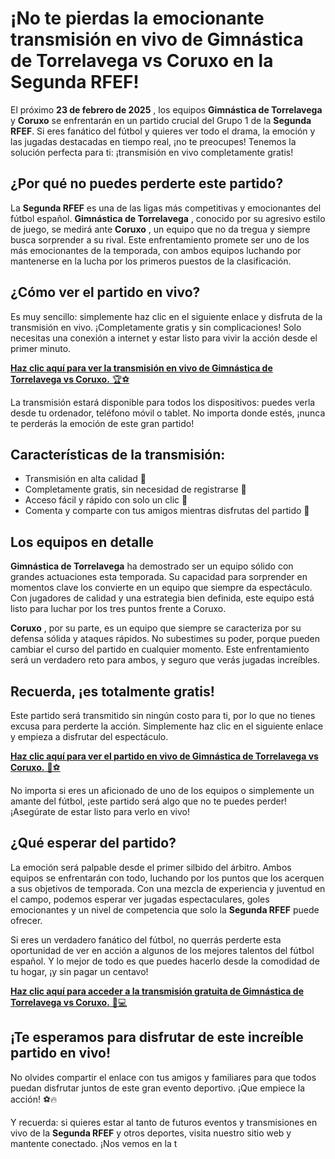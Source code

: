 # ¡No te pierdas la emocionante transmisión en vivo de Gimnástica de Torrelavega vs Coruxo en la Segunda RFEF!

El próximo **23 de febrero de 2025** , los equipos **Gimnástica de Torrelavega** y **Coruxo** se enfrentarán en un partido crucial del Grupo 1 de la **Segunda RFEF**. Si eres fanático del fútbol y quieres ver todo el drama, la emoción y las jugadas destacadas en tiempo real, ¡no te preocupes! Tenemos la solución perfecta para ti: ¡transmisión en vivo completamente gratis!

## ¿Por qué no puedes perderte este partido?

La **Segunda RFEF** es una de las ligas más competitivas y emocionantes del fútbol español. **Gimnástica de Torrelavega** , conocido por su agresivo estilo de juego, se medirá ante **Coruxo** , un equipo que no da tregua y siempre busca sorprender a su rival. Este enfrentamiento promete ser uno de los más emocionantes de la temporada, con ambos equipos luchando por mantenerse en la lucha por los primeros puestos de la clasificación.

## ¿Cómo ver el partido en vivo?

Es muy sencillo: simplemente haz clic en el siguiente enlace y disfruta de la transmisión en vivo. ¡Completamente gratis y sin complicaciones! Solo necesitas una conexión a internet y estar listo para vivir la acción desde el primer minuto.

[**Haz clic aquí para ver la transmisión en vivo de Gimnástica de Torrelavega vs Coruxo.** 🏆⚽](https://tinyurl.com/livestreamfreeo?st=Gimn%C3%A1stica+de+Torrelavega+vs+Coruxo&si=gh)

La transmisión estará disponible para todos los dispositivos: puedes verla desde tu ordenador, teléfono móvil o tablet. No importa donde estés, ¡nunca te perderás la emoción de este gran partido!

## Características de la transmisión:

- Transmisión en alta calidad 🎥
- Completamente gratis, sin necesidad de registrarse 💸
- Acceso fácil y rápido con solo un clic 🔗
- Comenta y comparte con tus amigos mientras disfrutas del partido 📲

## Los equipos en detalle

**Gimnástica de Torrelavega** ha demostrado ser un equipo sólido con grandes actuaciones esta temporada. Su capacidad para sorprender en momentos clave los convierte en un equipo que siempre da espectáculo. Con jugadores de calidad y una estrategia bien definida, este equipo está listo para luchar por los tres puntos frente a Coruxo.

**Coruxo** , por su parte, es un equipo que siempre se caracteriza por su defensa sólida y ataques rápidos. No subestimes su poder, porque pueden cambiar el curso del partido en cualquier momento. Este enfrentamiento será un verdadero reto para ambos, y seguro que verás jugadas increíbles.

## Recuerda, ¡es totalmente gratis!

Este partido será transmitido sin ningún costo para ti, por lo que no tienes excusa para perderte la acción. Simplemente haz clic en el siguiente enlace y empieza a disfrutar del espectáculo.

[**Haz clic aquí para ver el partido en vivo de Gimnástica de Torrelavega vs Coruxo.** 🎉⚽](https://tinyurl.com/livestreamfreeo?st=Gimn%C3%A1stica+de+Torrelavega+vs+Coruxo&si=gh)

No importa si eres un aficionado de uno de los equipos o simplemente un amante del fútbol, ¡este partido será algo que no te puedes perder! ¡Asegúrate de estar listo para verlo en vivo!

## ¿Qué esperar del partido?

La emoción será palpable desde el primer silbido del árbitro. Ambos equipos se enfrentarán con todo, luchando por los puntos que los acerquen a sus objetivos de temporada. Con una mezcla de experiencia y juventud en el campo, podemos esperar ver jugadas espectaculares, goles emocionantes y un nivel de competencia que solo la **Segunda RFEF** puede ofrecer.

Si eres un verdadero fanático del fútbol, no querrás perderte esta oportunidad de ver en acción a algunos de los mejores talentos del fútbol español. Y lo mejor de todo es que puedes hacerlo desde la comodidad de tu hogar, ¡y sin pagar un centavo!

[**Haz clic aquí para acceder a la transmisión gratuita de Gimnástica de Torrelavega vs Coruxo.** 📱💻](https://tinyurl.com/livestreamfreeo?st=Gimn%C3%A1stica+de+Torrelavega+vs+Coruxo&si=gh)

## ¡Te esperamos para disfrutar de este increíble partido en vivo!

No olvides compartir el enlace con tus amigos y familiares para que todos puedan disfrutar juntos de este gran evento deportivo. ¡Que empiece la acción! ⚽🔥

Y recuerda: si quieres estar al tanto de futuros eventos y transmisiones en vivo de la **Segunda RFEF** y otros deportes, visita nuestro sitio web y mantente conectado. ¡Nos vemos en la t
